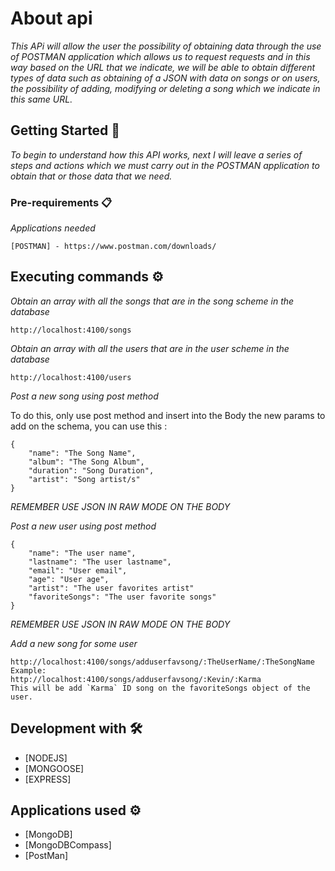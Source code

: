 # About api

_This APi will allow the user the possibility of obtaining data through the use of POSTMAN application which allows us to request requests and in this way based on the URL that we indicate, we will be able to obtain different types of data such as obtaining of a JSON with data on songs or on users, the possibility of adding, modifying or deleting a song which we indicate in this same URL._

## Getting Started 🚀

_To begin to understand how this API works, next I will leave a series of steps and actions which we must carry out in the POSTMAN application to obtain that or those data that we need._

### Pre-requirements 📋

_Applications needed_

```
[POSTMAN] - https://www.postman.com/downloads/
```

## Executing commands ⚙️

_Obtain an array with all the songs that are in the song scheme in the database_

```
http://localhost:4100/songs
```

_Obtain an array with all the users that are in the user scheme in the database_

```
http://localhost:4100/users
```

_Post a new song using post method_

To do this, only use post method and insert into the Body the new params to add on the schema, you can use this :

```
{
    "name": "The Song Name",
    "album": "The Song Album",
    "duration": "Song Duration",
    "artist": "Song artist/s"
}
```
_REMEMBER USE JSON IN RAW MODE ON THE BODY_

_Post a new user using post method_

```
{
    "name": "The user name",
    "lastname": "The user lastname",
    "email": "User email",
    "age": "User age",
    "artist": "The user favorites artist"
    "favoriteSongs": "The user favorite songs"
}
```
_REMEMBER USE JSON IN RAW MODE ON THE BODY_

_Add a new song for some user_
```
http://localhost:4100/songs/adduserfavsong/:TheUserName/:TheSongName
Example: 
http://localhost:4100/songs/adduserfavsong/:Kevin/:Karma
This will be add `Karma` ID song on the favoriteSongs object of the user.
```

## Development with 🛠️

* [NODEJS]
* [MONGOOSE]
* [EXPRESS]

## Applications used ⚙️
* [MongoDB]
* [MongoDBCompass]
* [PostMan]
